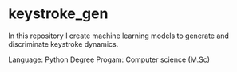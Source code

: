 # keystroke_gen
In this repository I create machine learning models to generate and discriminate keystroke dynamics.

Language: Python
Degree Progam: Computer science (M.Sc)
